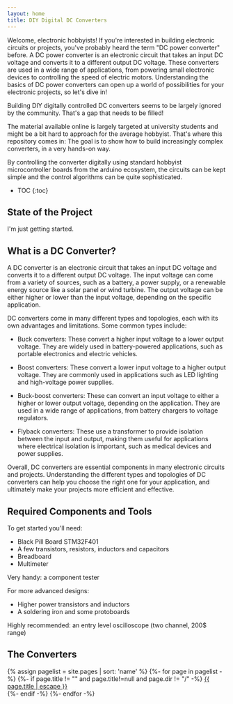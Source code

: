 ```yaml
---
layout: home
title: DIY Digital DC Converters
---
```

Welcome, electronic hobbyists! If you're interested in building electronic circuits or projects, you've probably heard the term "DC power converter" before. A DC power converter is an electronic circuit that takes an input DC voltage and converts it to a different output DC voltage. These converters are used in a wide range of applications, from powering small electronic devices to controlling the speed of electric motors. Understanding the basics of DC power converters can open up a world of possibilities for your electronic projects, so let's dive in!

Building DIY digitally controlled DC converters seems to be largely ignored by the community. That's a gap that needs to be filled!

The material available online is largely targeted at university students and might be a bit hard to approach for the average hobbyist. That's where this repository comes in: The goal is to show how to build increasingly complex converters, in a very hands-on way.

By controlling the converter digitally using standard hobbyist microcontroller boards from the arduino ecosystem, the circuits can be kept simple and the control algorithms can be quite sophisticated.

* TOC
{:toc}


## State of the Project
I'm just getting started.

## What is a DC Converter?
A DC converter is an electronic circuit that takes an input DC voltage and converts it to a different output DC voltage. The input voltage can come from a variety of sources, such as a battery, a power supply, or a renewable energy source like a solar panel or wind turbine. The output voltage can be either higher or lower than the input voltage, depending on the specific application.

DC converters come in many different types and topologies, each with its own advantages and limitations. Some common types include:

* Buck converters: These convert a higher input voltage to a lower output voltage. They are widely used in battery-powered applications, such as portable electronics and electric vehicles.

* Boost converters: These convert a lower input voltage to a higher output voltage. They are commonly used in applications such as LED lighting and high-voltage power supplies.

* Buck-boost converters: These can convert an input voltage to either a higher or lower output voltage, depending on the application. They are used in a wide range of applications, from battery chargers to voltage regulators.

* Flyback converters: These use a transformer to provide isolation between the input and output, making them useful for applications where electrical isolation is important, such as medical devices and power supplies.

Overall, DC converters are essential components in many electronic circuits and projects. Understanding the different types and topologies of DC converters can help you choose the right one for your application, and ultimately make your projects more efficient and effective.

## Required Components and Tools
To get started you'll need:

* Black Pill Board STM32F401
* A few transistors, resistors, inductors and capacitors
* Breadboard
* Multimeter

Very handy: a component tester

For more advanced designs:

* Higher power transistors and inductors
* A soldering iron and some protoboards

Highly recommended: an entry level oscilloscope (two channel, 200$ range)

## The Converters

{% assign pagelist = site.pages | sort: 'name' %}
{%- for page in pagelist -%}
{%- if page.title != "" and page.title!=null and page.dir != "/" -%}
<a class="page-link" href="{{ page.url | relative_url }}">{{ page.title | escape }}</a> <br/>
{%- endif -%}
{%- endfor -%}